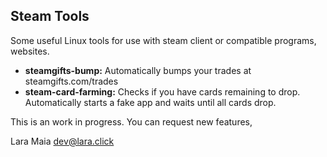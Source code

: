 Steam Tools
-----------

Some useful Linux tools for use with steam client or compatible programs, websites.

- **steamgifts-bump:** Automatically bumps your trades at steamgifts.com/trades
- **steam-card-farming:** Checks if you have cards remaining to drop. Automatically starts a fake app and waits until all cards drop.

This is an work in progress. You can request new features,

Lara Maia <dev@lara.click>
